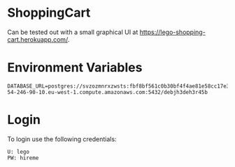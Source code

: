 # ShoppingCart

Can be tested out with a small graphical UI at https://lego-shopping-cart.herokuapp.com/.

# Environment Variables
```
DATABASE_URL=postgres://svzozmnrxzwsts:fbf8bf561c0b30bf4f4ae81e58cc17e3bdaf032cfe7218327322e16556562662@ec2-54-246-90-10.eu-west-1.compute.amazonaws.com:5432/debjh3deh3r45b
```

# Login

To login use the following credentials:

```
U: lego
PW: hireme
```       
